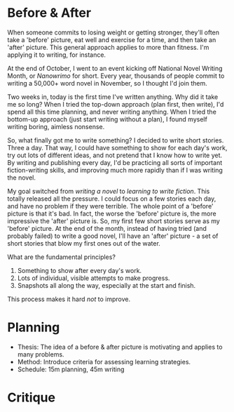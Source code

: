 # Before & After 
When someone commits to losing weight or getting stronger, they'll often take a 'before' picture, eat well and exercise for a time, and then take an 'after' picture. This general approach applies to more than fitness. I'm applying it to writing, for instance. 

At the end of October, I went to an event kicking off National Novel Writing Month, or *Nanowrimo* for short. Every year, thousands of people commit to writing a 50,000+ word novel in November, so I thought I'd join them. 

Two weeks in, today is the first time I've written anything. Why did it take me so long? When I tried the top-down approach (plan first, then write), I'd spend all this time planning, and never writing anything. When I tried the bottom-up approach (just start writing without a plan), I found myself writing boring, aimless nonsense. 

So, what finally got me to write something? I decided to write short stories. Three a day. That way, I could have something to show for each day's work, try out lots of different ideas, and not pretend that I know how to write yet. By writing and publishing every day, I'd be practicing all sorts of important fiction-writing skills, and improving much more rapidly than if I was writing the novel. 

My goal switched from *writing a novel* to *learning to write fiction*. This totally released all the pressure. I could focus on a few stories each day, and have no problem if they were terrible. The whole point of a 'before' picture is that it's bad. In fact, the worse the 'before' picture is, the more impressive the 'after' picture is. So, my first few short stories serve as my 'before' picture. At the end of the month, instead of having tried (and probably failed) to write a good novel, I'll have an 'after' picture - a set of short stories that blow my first ones out of the water. 

What are the fundamental principles? 

1. Something to show after every day's work. 
2. Lots of individual, visible attempts to make progress. 
3. Snapshots all along the way, especially at the start and finish. 

This process makes it hard *not* to improve. 

# Planning
- Thesis: The idea of a before & after picture is motivating and applies to many problems.
- Method: Introduce criteria for assessing learning strategies. 	
- Schedule: 15m planning, 45m writing

# Critique

